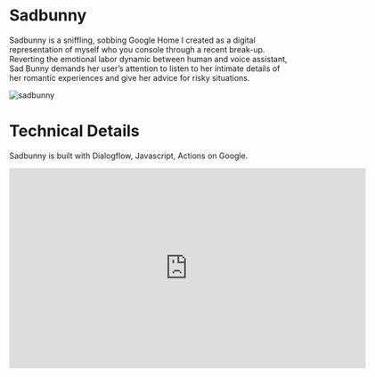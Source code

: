 # Sadbunny
Sadbunny is a sniffling, sobbing Google Home I created as a digital representation of myself who you console through a recent break-up. Reverting the emotional labor dynamic between human and voice assistant, Sad Bunny demands her user’s attention to listen to her intimate details of her romantic experiences and give her advice for risky situations.

![sadbunny](https://static1.squarespace.com/static/59adc207e5dd5b60a9d43688/5c152df80ebbe81cdf2567bb/5c1531a8f950b7d4a360173f/1544892865123/_MG_7439.jpg?format=1500w)

# Technical Details
Sadbunny is built with Dialogflow, Javascript, Actions on Google.

<iframe src="https://player.vimeo.com/video/296468856?color=FFC0CB&portrait=0" width="640" height="360" frameborder="0" allow="autoplay; fullscreen" allowfullscreen></iframe>
